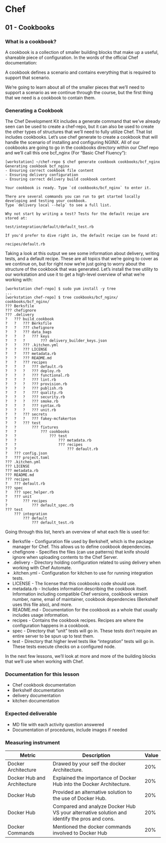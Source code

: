 # Chef

## 01 - Cookbooks

### What is a cookbook?

A cookbook is a collection of smaller building blocks that make up a useful, shareable piece of configuration. In the words of the official Chef documentation:

A cookbook defines a scenario and contains everything that is required to support that scenario.

We’re going to learn about all of the smaller pieces that we’ll need to support a scenario as we continue through the course, but the first thing that we need is a cookbook to contain them.

### Generating a Cookbook

The Chef Development Kit includes a generate command that we’ve already seen can be used to create a chef-repo, but it can also be used to create the other types of structures that we’ll need to fully utilize Chef. That list includes cookbooks. Let’s use chef generate to create a cookbook that will handle the scenario of installing and configuring NGINX. All of our cookbooks are going to go in the cookbooks directory within our Chef repo and we’ll call this one bcf_nginx (For “Basic Chef Fluency”):

```
[workstation] ~/chef-repo $ chef generate cookbook cookbooks/bcf_nginx
Generating cookbook bcf_nginx
- Ensuring correct cookbook file content
- Ensuring delivery configuration
- Ensuring correct delivery build cookbook content

Your cookbook is ready. Type `cd cookbooks/bcf_nginx` to enter it.

There are several commands you can run to get started locally developing and testing your cookbook.
Type `delivery local --help` to see a full list.

Why not start by writing a test? Tests for the default recipe are stored at:

test/integration/default/default_test.rb

If you'd prefer to dive right in, the default recipe can be found at:

recipes/default.rb
```

Taking a look at this output we see some information about delivery, writing tests, and a default recipe. These are all topics that we’re going to cover as we continue on, but for right now we’re just going to worry about the structure of the cookbook that was generated. Let’s install the tree utility to our workstation and use it to get a high-level overview of what we’re working with:

```
[workstation chef-repo] $ sudo yum install -y tree
...
[workstation chef-repo] $ tree cookbooks/bcf_nginx/
cookbooks/bcf_nginx/
??? Berksfile
??? chefignore
??? .delivery
?   ??? build_cookbook
?   ?   ??? Berksfile
?   ?   ??? chefignore
?   ?   ??? data_bags
?   ?   ?   ??? keys
?   ?   ?       ??? delivery_builder_keys.json
?   ?   ??? .kitchen.yml
?   ?   ??? LICENSE
?   ?   ??? metadata.rb
?   ?   ??? README.md
?   ?   ??? recipes
?   ?   ?   ??? default.rb
?   ?   ?   ??? deploy.rb
?   ?   ?   ??? functional.rb
?   ?   ?   ??? lint.rb
?   ?   ?   ??? provision.rb
?   ?   ?   ??? publish.rb
?   ?   ?   ??? quality.rb
?   ?   ?   ??? security.rb
?   ?   ?   ??? smoke.rb
?   ?   ?   ??? syntax.rb
?   ?   ?   ??? unit.rb
?   ?   ??? secrets
?   ?   ?   ??? fakey-mcfakerton
?   ?   ??? test
?   ?       ??? fixtures
?   ?           ??? cookbooks
?   ?               ??? test
?   ?                   ??? metadata.rb
?   ?                   ??? recipes
?   ?                       ??? default.rb
?   ??? config.json
?   ??? project.toml
??? .kitchen.yml
??? LICENSE
??? metadata.rb
??? README.md
??? recipes
?   ??? default.rb
??? spec
?   ??? spec_helper.rb
?   ??? unit
?       ??? recipes
?           ??? default_spec.rb
??? test
    ??? integration
        ??? default
            ??? default_test.rb
```

Going through this list, here’s an overview of what each file is used for:

- Berksfile - Configuration file used by Berkshelf, which is the package manager for Chef. This allows us to define cookbook dependencies.
- chefignore - Specifies the files (can use patterns) that knife should ignore when uploading contents to the Chef Server.
- .delivery - Directory holding configuration related to using delivery when working with Chef Automate.
- .kitchen.yml - Configuration for kitchen to use for running integration tests.
- LICENSE - The license that this cookbooks code should use.
- metadata.rb - Includes information describing the cookbook itself. Information including compatible Chef versions, cookbook version number, name, email of maintainer, cookbook dependencies (Berkshelf uses this file also), and more.
- README.md - Documentation for the cookbook as a whole that usually includes usage information.
- recipes - Contains the cookbook recipes. Recipes are where the configuration happens in a cookbook.
- spec - Directory that “unit” tests will go in. These tests don’t require an entire server to be spun up to test them.
- test - Directory that higher level tests like “integration” tests will go in. These tests execute checks on a configured node.

In the next few lessons, we’ll look at more and more of the building blocks that we’ll use when working with Chef.

### Documentation for this lesson

- Chef cookbook documentation
- Berkshelf documentation
- delivery documentation
- kitchen documentation

### Expected deliverable
- MD file with each activity question answered
- Documentation of procedures, include images if needed

### Measuring instrument

| Metric  |  Description | Value  |
| ------------ | ------------ | ------------ |
|  Docker Architecture |  Drawed by your self the docker Architecture.  | 20%  |
|  Docker Hub and Architecture | Explained the importance of Docker Hub into the Docker Architecture.  |  20% |
|  Docker Hub | Provided an alternative solution to the use of Docker Hub.  |  20% |
|  Docker Hub | Compared and analyze Docker Hub VS your alternative solution and identify the pros and cons.  |  20% |
|  Docker Commands | Mentioned the docker commands involved to Docker Hub  |  20% |
